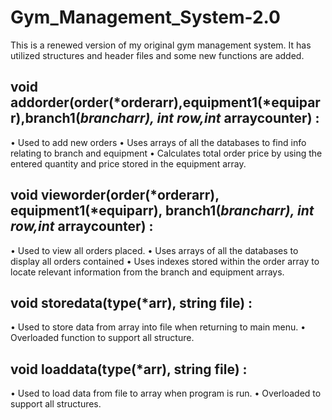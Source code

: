 # Gym_Management_System-2.0
This is a renewed version of my original gym management system. It has utilized structures and header files and some new functions are added.

## void addorder(order(*orderarr),equipment1(*equiparr),branch1(*brancharr), int row,int* arraycounter) :
•	Used to add new orders
•	Uses arrays of all the databases to find info relating to branch and equipment
•	Calculates total order price by using the entered quantity and price stored in the equipment array.

## void vieworder(order(*orderarr), equipment1(*equiparr), branch1(*brancharr), int row,int* arraycounter) :
•	Used to view all orders placed.
•	Uses arrays of all the databases to display all orders contained
•	Uses indexes stored within the order array to locate relevant information from the branch and equipment arrays.

## void storedata(type(*arr), string file) :
•	Used to store data from array into file when returning to main menu.
•	Overloaded function to support all structure.

## void loaddata(type(*arr), string file) :
•	Used to load data from file to array when program is run.
•	Overloaded to support all structures.

